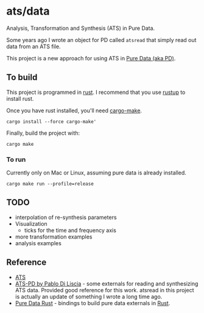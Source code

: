 # ats/data

Analysis, Transformation and Synthesis (ATS) in Pure Data.

Some years ago I wrote an object for PD called `atsread` that simply read out data from an ATS file.

This project is a new approach for using ATS in [Pure Data (aka PD)](https://puredata.info/).

## To build

This project is programmed in [rust](https://www.rust-lang.org/).  I recommend that you use [rustup](https://rustup.rs/) to install rust.

Once you have rust installed, you'll need [cargo-make](https://sagiegurari.github.io/cargo-make/).

```
cargo install --force cargo-make'
```

Finally, build the project with:

```
cargo make
```

### To run

Currently only on Mac or Linux, assuming pure data is already installed.

```
cargo make run --profile=release
```


## TODO

* interpolation of re-synthesis parameters
* Visualization
	* ticks for the time and frequency axis
* more transformation examples
* analysis examples


## Reference

* [ATS](https://dxarts.washington.edu/wiki/analysis-transformation-and-synthesis-ats)
* [ATS-PD by Pablo Di Liscia](https://github.com/odiliscia/ats-pd_gh) - some externals for reading and synthesizing ATS data.
	Provided good reference for this work. atsread in this project is actually an update of something I wrote a long time ago.
* [Pure Data Rust](https://github.com/x37v/puredata-rust) - bindings to build pure data externals in [Rust](https://www.rust-lang.org/).

